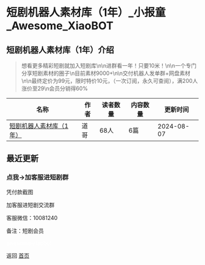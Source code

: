 # 短剧机器人素材库（1年）_小报童_Awesome_XiaoBOT

## 短剧机器人素材库（1年）介绍
> 想看更多精彩短剧就加入短剧库\n\n进群看一年！只要10米！\n\n一个专门分享短剧素材的圈子\n目前素材9000+\n\n交付机器人发单群+网盘素材\n\n最终定价为99元，限时特价10元，（一次订阅，永久可查阅），满200人涨价至29\n会员分销得60%  
  


|名称|作者|读者数量|内容数量|更新时间|
|---|---|---|---|---|
|[短剧机器人素材库（1年）](https://xiaobot.net/p/duanju88?refer=0b133df9-27dc-423b-8101-639049001c13)|道哥|68人|6篇|2024-08-07|

## 最近更新
### 点我→加客服进短剧群

凭付款截图

加客服进短剧交流群

客服微信：10081240

备注：短剧会员


<a href="https://github.com/Reno9527/awesome-xiaobot" style="color: white; text-decoration: none;">awesome-xiaobot</a>

返回 [首页](../README.md)
